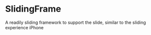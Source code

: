 # SlidingFrame
A readily sliding framework to support the slide, similar to the sliding experience iPhone

